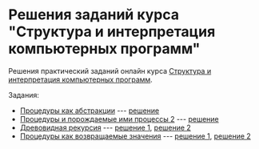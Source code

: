 # Решения заданий курса "Структура и интерпретация компьютерных программ"

Решения практический заданий онлайн курса [Структура и интерпретация компьютерных программ](https://ru.hexlet.io/courses/sicp).

Задания:
 - [Процедуры как абстракции](https://ru.hexlet.io/courses/sicp/lessons/sicp_procedures_as_abstractions/exercise_unit) --- [решение](task1.rkt)
 - [Процедуры и порождаемые ими процессы 2](https://ru.hexlet.io/courses/sicp/lessons/sicp_procedures_processes_2/exercise_unit) --- [решение](task2.rkt)
 - [Древовидная рекурсия](https://ru.hexlet.io/courses/sicp/lessons/sicp_tree_recursion/exercise_unit) --- [решение 1](task3-1.rkt), [решение 2](task3-2.rkt)
 - [Процедуры как возвращаемые значения](https://ru.hexlet.io/courses/sicp/lessons/sicp_procedures_values/exercise_unit) --- [решение 1](task4-1.rkt), [решение 2](task4-2.rkt)
